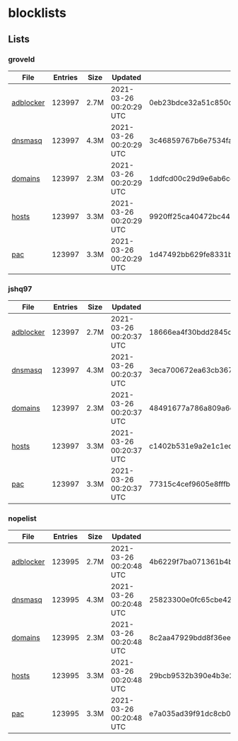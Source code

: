 # blocklists

## Lists

### groveld

|File|Entries|Size|Updated|Hash|
|-|-|-|-|-|
|[adblocker](https://raw.githubusercontent.com/groveld/blocklists/lists/groveld/adblocker.txt)|123997|2.7M|2021-03-26 00:20:29 UTC|0eb23bdce32a51c850c19f54b07005223f5890eafed358540ca6fc04b248ecf9|
|[dnsmasq](https://raw.githubusercontent.com/groveld/blocklists/lists/groveld/dnsmasq.txt)|123997|4.3M|2021-03-26 00:20:29 UTC|3c46859767b6e7534fa1393779763c5bf6ed05ef764857c1cb6b7824d9b17473|
|[domains](https://raw.githubusercontent.com/groveld/blocklists/lists/groveld/domains.txt)|123997|2.3M|2021-03-26 00:20:29 UTC|1ddfcd00c29d9e6ab6ccac69bae842c2c6cda9df4dc3e5173cda942be3c3f034|
|[hosts](https://raw.githubusercontent.com/groveld/blocklists/lists/groveld/hosts.txt)|123997|3.3M|2021-03-26 00:20:29 UTC|9920ff25ca40472bc4481518d381168521ec408122bca9a64c131b51cb281b19|
|[pac](https://raw.githubusercontent.com/groveld/blocklists/lists/groveld/pac.txt)|123997|3.3M|2021-03-26 00:20:29 UTC|1d47492bb629fe8331b39708d04726ac3e9fec0ce51a9a9db89ff6d9b2ab6334|

### jshq97

|File|Entries|Size|Updated|Hash|
|-|-|-|-|-|
|[adblocker](https://raw.githubusercontent.com/groveld/blocklists/lists/jshq97/adblocker.txt)|123997|2.7M|2021-03-26 00:20:37 UTC|18666ea4f30bdd2845d8f1abc04d90479b674570a25b2045c45b3cb909981bb6|
|[dnsmasq](https://raw.githubusercontent.com/groveld/blocklists/lists/jshq97/dnsmasq.txt)|123997|4.3M|2021-03-26 00:20:37 UTC|3eca700672ea63cb367098008a156001600c083951f7fafdee322da775c1b7db|
|[domains](https://raw.githubusercontent.com/groveld/blocklists/lists/jshq97/domains.txt)|123997|2.3M|2021-03-26 00:20:37 UTC|48491677a786a809a6c21a09c4de1dd152e40404f7f651e217736075035d67ea|
|[hosts](https://raw.githubusercontent.com/groveld/blocklists/lists/jshq97/hosts.txt)|123997|3.3M|2021-03-26 00:20:37 UTC|c1402b531e9a2e1c1edbcfc398a21c21942e0ff0d56782b729f607d9502f2ccd|
|[pac](https://raw.githubusercontent.com/groveld/blocklists/lists/jshq97/pac.txt)|123997|3.3M|2021-03-26 00:20:37 UTC|77315c4cef9605e8fffb4d2ba7666c4c6cdff3087a07904cae7e1bb3f1012208|

### nopelist

|File|Entries|Size|Updated|Hash|
|-|-|-|-|-|
|[adblocker](https://raw.githubusercontent.com/groveld/blocklists/lists/nopelist/adblocker.txt)|123995|2.7M|2021-03-26 00:20:48 UTC|4b6229f7ba071361b4be505abd0083ba5e69bb325f8027c42a718d5ca69251e7|
|[dnsmasq](https://raw.githubusercontent.com/groveld/blocklists/lists/nopelist/dnsmasq.txt)|123995|4.3M|2021-03-26 00:20:48 UTC|25823300e0fc65cbe4277a45b4d12b92a54807fdc81a3bca650fdaa060faa64b|
|[domains](https://raw.githubusercontent.com/groveld/blocklists/lists/nopelist/domains.txt)|123995|2.3M|2021-03-26 00:20:48 UTC|8c2aa47929bdd8f36ee5492a4a752a9ac9177e712e7f1d6e6ea5ca053866c475|
|[hosts](https://raw.githubusercontent.com/groveld/blocklists/lists/nopelist/hosts.txt)|123995|3.3M|2021-03-26 00:20:48 UTC|29bcb9532b390e4b3e2798cbdf42b4f574e4e49c4a874c98876919d695fda11f|
|[pac](https://raw.githubusercontent.com/groveld/blocklists/lists/nopelist/pac.txt)|123995|3.3M|2021-03-26 00:20:48 UTC|e7a035ad39f91dc8cb01afcdc3c40496e34a35c7703f9293133b0e06ff7a18a6|
